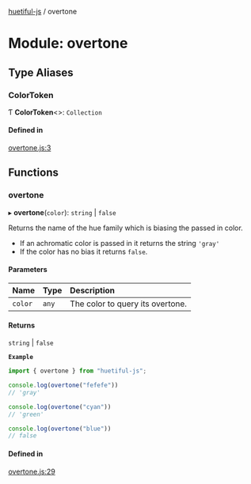 [huetiful-js](../README.md) / overtone

# Module: overtone

## Type Aliases

### ColorToken

Ƭ **ColorToken**\<\>: `Collection`

#### Defined in

[overtone.js:3](https://github.com/prjctimg/huetiful/blob/5e5fb86/src/overtone.js#L3)

## Functions

### overtone

▸ **overtone**(`color`): `string` \| ``false``

Returns the name of the hue family which is biasing the passed in color.

* If an achromatic color is passed in it returns the string `'gray'`
* If the color has no bias it returns `false`.

#### Parameters

| Name | Type | Description |
| :------ | :------ | :------ |
| `color` | `any` | The color to query its overtone. |

#### Returns

`string` \| ``false``

**`Example`**

```ts
import { overtone } from "huetiful-js";

console.log(overtone("fefefe"))
// 'gray'

console.log(overtone("cyan"))
// 'green'

console.log(overtone("blue"))
// false
```

#### Defined in

[overtone.js:29](https://github.com/prjctimg/huetiful/blob/5e5fb86/src/overtone.js#L29)
